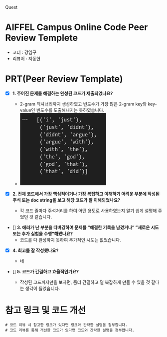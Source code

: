 Quest
# AIFFEL Campus Online Code Peer Review Templete
- 코더 : 강임구
- 리뷰어 : 지동현


# PRT(Peer Review Template)

- [x]  **1. 주어진 문제를 해결하는 완성된 코드가 제출되었나요?**
    - 2-gram 딕셔너리까지 생성하였고 빈도수가 가장 많은 2-gram key와 key-value인 빈도수를 도출해내지는 못하였습니다.
    - ![Alt text](image.png)


- [x]  **2. 전체 코드에서 가장 핵심적이거나 가장 복잡하고 이해하기 어려운 부분에 작성된 
주석 또는 doc string을 보고 해당 코드가 잘 이해되었나요?**

    - 각 코드 줄마다 주석처리를 하여 어떤 용도로 사용하였는지 알기 쉽게 설명해 주었던 것 같습니다.


- []  **3. 에러가 난 부분을 디버깅하여 문제를 “해결한 기록을 남겼거나” 
”새로운 시도 또는 추가 실험을 수행”해봤나요?**
    - 코드를 다 완성하지 못하여 추가적인 시도는 없었습니다.

        
- [x]  **4. 회고를 잘 작성했나요?**

    - 네
- []  **5. 코드가 간결하고 효율적인가요?**

    - 작성된 코드까지만을 보자면, 좀더 간결하고 덜 복잡하게 만들 수 있을 것 같다는 생각이 들었습니다.




# 참고 링크 및 코드 개선
```
# 코드 리뷰 시 참고한 링크가 있다면 링크와 간략한 설명을 첨부합니다.
# 코드 리뷰를 통해 개선한 코드가 있다면 코드와 간략한 설명을 첨부합니다.
```